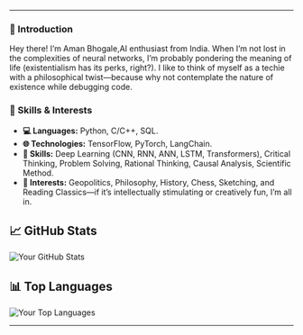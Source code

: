 
---

### 👋 Introduction

Hey there! I’m Aman Bhogale,AI enthusiast from India. When I’m not lost in the complexities of neural networks, I’m probably pondering the meaning of life (existentialism has its perks, right?). I like to think of myself as a techie with a philosophical twist—because why not contemplate the nature of existence while debugging code.


### 🚀 Skills & Interests

- **💻 Languages:** Python, C/C++, SQL.
- **🌐 Technologies:** TensorFlow, PyTorch, LangChain.
- **🧠 Skills:** Deep Learning (CNN, RNN, ANN, LSTM, Transformers), Critical Thinking, Problem Solving, Rational Thinking, Causal Analysis, Scientific Method.
- **🎨 Interests:** Geopolitics, Philosophy, History, Chess, Sketching, and Reading Classics—if it’s intellectually stimulating or creatively fun, I’m all in.

## 📈 GitHub Stats

![Your GitHub Stats](https://github-readme-stats.vercel.app/api?username=amanbhogale&show_icons=true)

## 📊 Top Languages

![Your Top Languages](https://github-readme-stats.vercel.app/api/top-langs/?username=amanbhogale&layout=compact)

---



